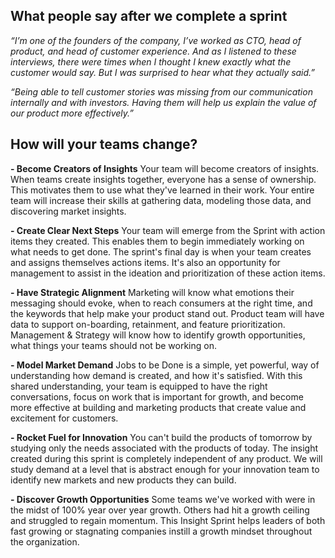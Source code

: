 ## What people say after we complete a sprint

*“I’m one of the founders of the company, I’ve worked as CTO, head of product, and head of customer experience. And as I listened to these interviews, there were times when I thought I knew exactly what the customer would say. But I was surprised to hear what they actually said.”*

*“Being able to tell customer stories was missing from our communication internally and with investors. Having them will help us explain the value of our product more effectively.”*

## How will your teams change?

**- Become Creators of Insights**
Your team will become creators of insights.
When teams create insights together, everyone has a sense of ownership. This motivates them to use what they've learned in their work.
Your entire team will increase their skills at gathering data, modeling those data, and discovering market insights.

**- Create Clear Next Steps**
Your team will emerge from the Sprint with action items they created. This enables them to begin immediately working on what needs to get done.
The sprint's final day is when your team creates and assigns themselves actions items. It's also an opportunity for management to assist in the ideation and prioritization of these action items.

**- Have Strategic Alignment**
Marketing will know what emotions their messaging should evoke, when to reach consumers at the right time, and the keywords that help make your product stand out.
Product team will have data to support on-boarding, retainment, and feature prioritization.
Management & Strategy will know how to identify growth opportunities, what things your teams should not be working on.

**- Model Market Demand**
Jobs to be Done is a simple, yet powerful, way of understanding how demand is created, and how it's satisfied.
With this shared understanding, your team is equipped to have the right conversations, focus on work that is important for growth, and become more effective at building and marketing products that create value and excitement for customers.

**- Rocket Fuel for Innovation**
You can't build the products of tomorrow by studying only the needs associated with the products of today.
The insight created during this sprint is completely independent of any product. We will study demand at a level that is abstract enough for your innovation team to identify new markets and new products they can build.

**- Discover Growth Opportunities**
Some teams we've worked with were in the midst of 100% year over year growth. Others had hit a growth ceiling and struggled to regain momentum.
This Insight Sprint helps leaders of both fast growing or stagnating companies instill a growth mindset throughout the organization.
